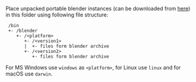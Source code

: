 Place unpacked portable blender instances (can be downloaded
from [here](https://download.blender.org/release/))
in this folder using following file structure:

```
 /bin
 +- /blender
    +- /<platform>
       +- /<version1>
       |  +- files form blender archive
       +- /<version2>
          +- files form blender archive
```

For MS Windows use `windows` as `<platform>`,
for Linux use `linux` and for macOS use `darwin`.
